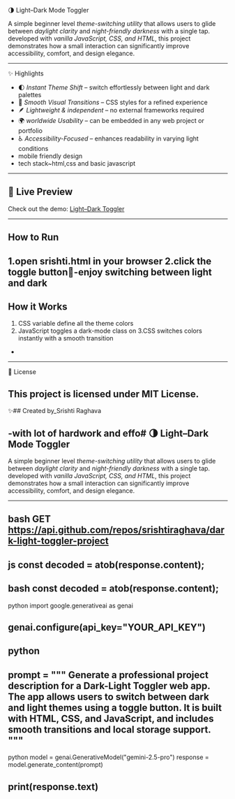  🌗 Light–Dark Mode Toggler  

A simple beginner level *theme-switching utility* that allows users to glide between *daylight clarity* and *night-friendly darkness* with a single tap.  
developed with *vanilla JavaScript, CSS, and HTML*, this project demonstrates how a small interaction can significantly improve accessibility, comfort, and design elegance.  

---

 ✨ Highlights
- 🌓 *Instant Theme Shift* – switch effortlessly between light and dark palettes  
- 🎨 *Smooth Visual Transitions* – CSS styles for a refined experience  
- 🪶 *Lightweight & independent* – no external frameworks required 
- 🌍 *worldwide Usability* – can be embedded in any web project or portfolio  
- ♿ *Accessibility-Focused* – enhances readability in varying light conditions
- mobile friendly design
- tech stack~html,css and basic javascript

---

## 🚀 Live Preview
Check out the demo: [Light–Dark Toggler](https://github.com/srishtiraghava/dark-light-toggler-project/blob/main/README.md#-lightdark-mode-togglerr)  

---

## How to Run
1.open srishti.html in your browser
2.click the toggle button🔘-enjoy switching between light and dark
---

## How it Works
1. CSS variable define all the theme colors
2. JavaScript toggles a dark-mode class on <body>
3.CSS switches colors instantly with a smooth transition
-
---
📜 License

This project is licensed under MIT License.
---

✨## Created by_Srishti Raghava

-with lot of hardwork and effo# 🌗 Light–Dark Mode Toggler  
---
A simple beginner level *theme-switching utility* that allows users to glide between *daylight clarity* and *night-friendly darkness* with a single tap.  
developed with *vanilla JavaScript, CSS, and HTML*, this project demonstrates how a small interaction can significantly improve accessibility, comfort, and design elegance.  

---


bash
GET https://api.github.com/repos/srishtiraghava/dark-light-toggler-project
---
js
const decoded = atob(response.content);
---
bash
const decoded = atob(response.content);
---
python
import google.generativeai as genai

genai.configure(api_key="YOUR_API_KEY")
---
python
----
prompt = """
Generate a professional project description for a Dark-Light Toggler web app. 
The app allows users to switch between dark and light themes using a toggle button. 
It is built with HTML, CSS, and JavaScript, and includes smooth transitions and local storage support.
"""
---
python
model = genai.GenerativeModel("gemini-2.5-pro")
response = model.generate_content(prompt)

print(response.text)
---
